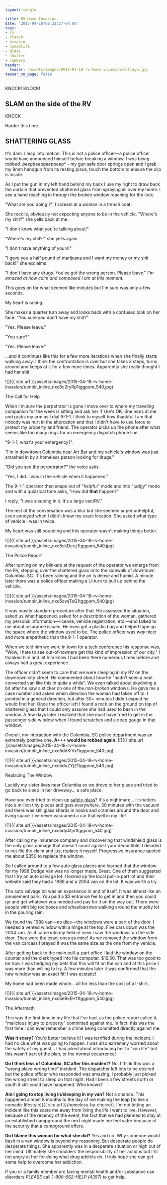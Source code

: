 ```yaml
---
layout: single

title: RV Home Invasion
date: '2015-04-18T08:21:27-04:00'
tags:
- rv
- classb
- breakin
- nomadlife
- glass
- shatter
- robbery
header:
  teaser: /assets/images/2015-04-18-rv-home-invasion/collage.jpg
teaser_on_page: false
---
```


KNOCK! KNOCK!

## SLAM on the side of the RV

KNOCK

Harder this time.

## SHATTERING GLASS

It's 4am. I leap into motion. This is _not_ a police officer—a police officer would have announced himself before breaking a window. _I was being robbed._ *beep*beep*beep*beep* - my gun safe door springs open and I grab my 9mm handgun from its resting place, touch the bottom to ensure the clip is inside.

As I put the gun in my left hand behind my back I use my right to draw back the curtain that prevented shattered glass from spraying all over my home. I see a hand reaching in through the broken window reaching for the lock.

"What are you doing!?", I scream at a woman in a trench coat.

She recoils, obviously not expecting anyone to be in the vehicle. "Where's my shit?" she yells back at me.

"I don't know what you're talking about!"

"Where's my shit?!" she yells again.

"I don't have anything of yours!"

"I gave you a half pound of marijuana and I want my money or my shit back!" she exclaims.

"I don't have any drugs. You've got the wrong person. Please leave." _I'm amazed at how calm and composed I am at this moment._

This goes on for what seemed like minutes but I'm sure was only a few seconds.

My heart is racing.

She makes a quarter turn away and looks back with a confused look on her face. "You sure you don't have my shit?"

"Yes. Please leave."

"You sure?"

"Yes. Please leave."

...and it continues like this for a few more iterations when she finally starts walking away. I think the confrontation is over but she takes 3 steps, turns around and keeps at it for a few more times. Apparently she really thought I had her shit.

![]({{ site.url }}/assets/images/2015-04-18-rv-home-invasion/tumblr_inline_nxo5c2ryRp1tggpom_540.jpg)

The Call for Help

When I'm sure the perpetrator is gone I move over to where my traveling companion for the week is sitting and ask her if she's OK. She nods at me and grabs my arm as I dial 9-1-1. I think to myself how thankful I am that nobody was hurt in the altercation and that I didn't have to use force to protect my property and friend. The operator picks up the phone after what seems like too many rings for an emergency dispatch phone line.

"9-1-1, what's your emergency?".

"I'm in downtown Columbia near Art Bar and my vehicle's window was just smashed in by a homeless person looking for drugs."

"Did you see the perpetrator?" the voice asks.

"Yes, I did. I was in the vehicle when it happened."

The 9-1-1 operator then snaps out of "helpful" mode and into "judgy" mode and with a quizzical tone asks, "How did **that** happen?"

I reply, "I was sleeping in it. It's a large van/RV."

The rest of the conversation was a blur but she seemed super unhelpful, even annoyed when I didn't know my exact location. She asked what type of vehicle I was in twice.

My heart was still pounding and this operator wasn't making things better.

![]({{ site.url }}/assets/images/2015-04-18-rv-home-invasion/tumblr_inline_nxo5ckDccz1tggpom_540.jpg)

The Police Report

After turning on my blinkers at the request of the operator we emerge from the RV, stepping over the shattered glass onto the sidewalk of downtown Columbia, SC. It's been raining and the air is dense and humid. A minute later there was a police officer making a U-turn to pull up behind the vehicle.

![]({{ site.url }}/assets/images/2015-04-18-rv-home-invasion/tumblr_inline_nxo5cwjTeQ1tggpom_540.jpg)

It was mostly standard procedure after that. He assessed the situation, asked us what happened, asked for a description of the woman, gathered my personal information—license, vehicle registration, etc.—and talked to me about insurance issues. He even got a plastic bag and helped tape up the space where the window used to be. The police officer was _way_ nicer and more empathetic than the 9-1-1 operator.

When we told him we were in town for [a tech conference](http://posscon.org/) his response was, "Wow, I hate to see out-of-towners get this kind of impression of our city." I thanked him and let him know I had been there numerous times before and always had a great experience.

The officer didn't seem to care that we were sleeping in my RV on the downtown city street. He commented about how he "hadn't seen a neat converted van like this in quite a while". We even talked about skydiving a bit after he saw a sticker on one of the _non-broken_ windows. He gave me a case number and asked which direction the woman had taken off to. I pointed in a general direction, but after 30+ minutes I didn't expect he would find her. Once the officer left I found a rock on the ground on top of shattered glass that I could only assume she had used to bash in the window. A few days later I realized that she must have tried to get in the passenger side window when I found scratches and a deep gouge in that window.

Overall, my interaction with the Columbia, SC police department was an extremely positive one. **A+++ would be robbed again.**
![]({{ site.url }}/assets/images/2015-04-18-rv-home-invasion/tumblr_inline_nxo5ddKIVx1tggpom_540.jpg)

![]({{ site.url }}/assets/images/2015-04-18-rv-home-invasion/tumblr_inline_nxo5doZYjZ1tggpom_540.jpg)

Replacing The Window

Luckily my sister lives near Columbia so we drove to her place and tried to go back to sleep in her driveway... a safe place.

Have you ever tried to clean up [safety glass](https://en.wikipedia.org/wiki/Safety_glass)? It's a nightmare... it shatters into a million tiny pieces and gets everywhere. 30 minutes with the vacuum and there was still glass shards in nooks and crannies around the door and living space. I've never vacuumed a car that well in my life!

![]({{ site.url }}/assets/images/2015-04-18-rv-home-invasion/tumblr_inline_nxo5dy4fjo1tggpom_540.jpg)

After calling my insurance company and discovering that windshield glass is the only glass damage that doesn't count against your deductible, I decided to not file the claim and just replace it myself. Progressive Insurance quoted me about $350 to replace the window.

So I called around to a few auto glass places and learned that the window for my 1998 Dodge Van was no longer made. Great. One of them suggested that I try an auto salvage lot. I looked up the local pull-a-part lot and their website said they had a 1988 and a 2004 van on the lot. It was worth a try.

The auto salvage lot was an experience in and of itself. It was almost like an amusement park. You paid a $2 entrance fee to get in and then you could go and get whatever you needed and pay for it on the way out. There were people with big toolboxes and wheelbarrows walking around the muddy lot in the pouring rain.

We found the 1988 van—no dice—the windows were a part of the door. I needed a vented window with a hinge at the top. Five cars down was the 2004 van. As it came into my field of view I saw the windows on the side door. They were the exact ones as mine! As we removed the window from the van carcass I prayed it was the same size as the one from my vehicle.

After getting back to the main pull-a-part office I laid the window on the counter and the clerk typed into his computer. $16.50. That was too good to be true. I was hedging my bets that this will fit on the van and at this price I was more than willing to try. A few minutes later it was confirmed that the new window was an exact fit! I was ecstatic!

My home had been made whole... all for less than the cost of a t-shirt.

![]({{ site.url }}/assets/images/2015-04-18-rv-home-invasion/tumblr_inline_nxo5e9kEH11tggpom_540.jpg)

The Aftermath

This was the first time in my life that I've had, as the police report called it, "malicious injury to property" committed against me. In fact, this was the first time I can ever remember a crime being committed directly against me.

**Was it scary?** You'd better believe it! I was terrified during the incident. I had no clue what was going to happen. I was also extremely worried about the safety of my guest... I had joked about introducing her to "van life" but this wasn't part of the plan, or the normal occurrence!

**Do I think less of Columbia, SC after this incident?** No. I think this was a "wrong place wrong time" incident. The dispatcher left lots to be desired but the police officer who responded was amazing. I probably just picked the wrong street to sleep on that night. Had I been a few streets north or south it still could have happened. Who knows?

**Am I going to stop living in/sleeping in my van?** Not a chance. This happened almost 8 months to the day of me making the leap [to live a nomadic lifestyle]({{ site.url }}/homeless-by-choice/). I'm not letting an incident like this scare me away from living the life I want to live. However, because of the recency of the event, the fact that we had planned to stay at an established campground the next night made me feel safer because of the security that a campground offers.

**Do I blame this woman for what she did?** Yes and no. Why someone would bash in a van window is beyond my reasoning. But desperate people do desperate things. She apparently was in a desperate situation or high out of her mind. Ultimately she shoulders the responsibility of her actions but I'm not angry at her for doing what drug addicts do. I truly hope she can get some help to overcome her addiction.

If you or a family member are facing mental health and/or substance use disorders _PLEASE_ call _1-800-662-HELP (4357)_ to get help.
